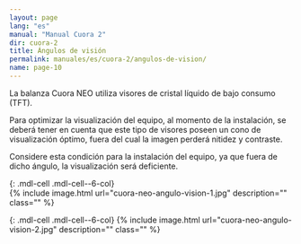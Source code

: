 ```yaml
---
layout: page
lang: "es"
manual: "Manual Cuora 2"
dir: cuora-2
title: Ángulos de visión
permalink: manuales/es/cuora-2/angulos-de-vision/
name: page-10
---
```

La balanza Cuora NEO utiliza visores de cristal líquido de bajo consumo (TFT).

Para optimizar la visualización del equipo, al momento de la instalación, se deberá tener en cuenta que este tipo de visores poseen un cono de  visualización óptimo, fuera del cual la imagen perderá nitidez y contraste.

Considere esta condición para la instalación del equipo, ya que fuera de dicho ángulo, la visualización será deficiente.

{: .mdl-cell .mdl-cell--6-col}  
{% include image.html url="cuora-neo-angulo-vision-1.jpg" description="" class="" %}

{: .mdl-cell .mdl-cell--6-col}
{% include image.html url="cuora-neo-angulo-vision-2.jpg" description="" class="" %}
